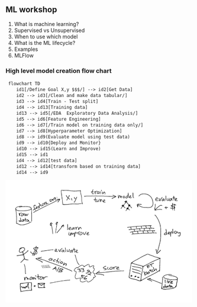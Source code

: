 ## ML workshop

1. What is machine learning? 
2. Supervised vs Unsupervised 
3. When to use which model
4. What is the ML lifecycle?
5. Examples
6. MLFlow

### High level model creation flow chart

```mermaid
 flowchart TD
    id1[/Define Goal X,y $$$/] --> id2[Get Data]
    id2 --> id3[/Clean and make data tabular/]
    id3 --> id4[Train - Test split]
    id4 --> id13[Training data]
    id13 --> id5[/EDA  Exploratory Data Analysis/]
    id5 --> id6[Feature Engineering]
    id6 --> id7[/Train model on training data only/]
    id7 --> id8[Hyperparameter Optimization]
    id8 --> id9(Evaluate model using test data)
    id9 --> id10{Deploy and Monitor}
    id10 --> id15(Learn and Improve)
    id15 --> id1
    id4 --> id12[test data]
    id12 --> id14[transform based on training data]
    id14 --> id9
```


![ml_workflow](./images/mlworkflow.png)


